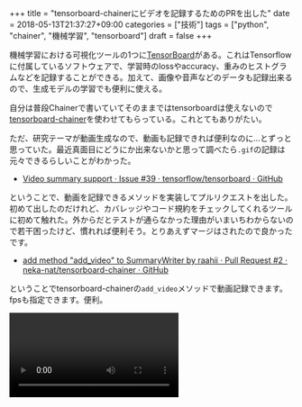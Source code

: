 +++
title = "tensorboard-chainerにビデオを記録するためのPRを出した"
date = 2018-05-13T21:37:27+09:00
categories = ["技術"]
tags = ["python", "chainer", "機械学習", "tensorboard"]
draft = false
+++

機械学習における可視化ツールの1つに[TensorBoard](https://www.tensorflow.org/programmers_guide/summaries_and_tensorboard)がある。これはTensorflowに付属しているソフトウェアで、学習時のlossやaccuracy、重みのヒストグラムなどを記録することができる。加えて、画像や音声などのデータも記録出来るので、生成モデルの学習でも便利に使える。

自分は普段Chainerで書いていてそのままではtensorboardは使えないので[tensorboard-chainer](https://github.com/neka-nat/tensorboard-chainer)を使わせてもらっている。これとてもありがたい。

ただ、研究テーマが動画生成なので、動画も記録できれば便利なのに…とずっと思っていた。最近真面目にどうにか出来ないかと思って調べたら`.gif`の記録は元々できるらしいことがわかった。

- [Video summary support · Issue #39 · tensorflow/tensorboard · GitHub](https://github.com/tensorflow/tensorboard/issues/39)

ということで、動画を記録できるメソッドを実装してプルリクエストを出した。初めて出したのだけれど、カバレッジやコード規約をチェックしてくれるツールに初めて触れた。外からだとテストが通らなかった理由がいまいちわからないので若干困ったけど、慣れれば便利そう。とりあえずマージはされたので良かったです。

- [add method "add_video" to SummaryWriter by raahii · Pull Request #2 · neka-nat/tensorboard-chainer · GitHub](https://github.com/neka-nat/tensorboard-chainer/pull/2)

ということでtensorboard-chainerの`add_video`メソッドで動画記録できます。fpsも指定できます。便利。

<video style="max-width: 100%;" src="http://localhost:51332/videos/2018/add-video-for-tensorboard-chainer/tensoboard_video.mp4" autoplay loop></video>
